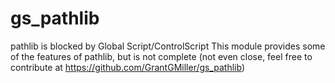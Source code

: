 # gs_pathlib

pathlib is blocked by Global Script/ControlScript
This module provides some of the features of pathlib, but is not complete (not even close, feel free to contribute at https://github.com/GrantGMiller/gs_pathlib)
